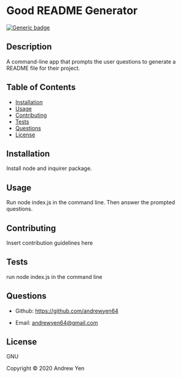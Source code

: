 # Good README Generator

[![Generic badge](https://img.shields.io/badge/license-GNU-brightgreen)](https://shields.io/)

## Description

A command-line app that prompts the user questions to generate a README file for their project.

## Table of Contents

* [Installation](#Installation)
* [Usage](#Usage)
* [Contributing](#Contributing)
* [Tests](#Tests)
* [Questions](#Questions)
* [License](#License)

## Installation

Install node and inquirer package.

## Usage

Run node index.js in the command line. Then answer the prompted questions.

## Contributing

Insert contribution guidelines here

## Tests

run node index.js in the command line

## Questions

* Github: <https://github.com/andrewyen64>

* Email: andrewyen64@gmail.com

## License

GNU

Copyright © 2020 Andrew Yen
